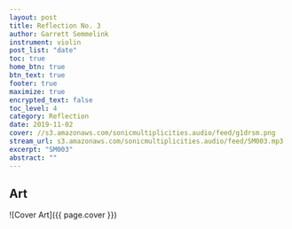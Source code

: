 ```yaml
---
layout: post
title: Reflection No. 3
author: Garrett Semmelink
instrument: violin
post_list: "date"
toc: true
home_btn: true
btn_text: true
footer: true
maximize: true
encrypted_text: false
toc_level: 4
category: Reflection
date: 2019-11-02
cover: //s3.amazonaws.com/sonicmultiplicities.audio/feed/g1drsm.png
stream_url: s3.amazonaws.com/sonicmultiplicities.audio/feed/SM003.mp3
excerpt: "SM003"
abstract: ""
---
```


## Art

![Cover Art]({{ page.cover  }})
